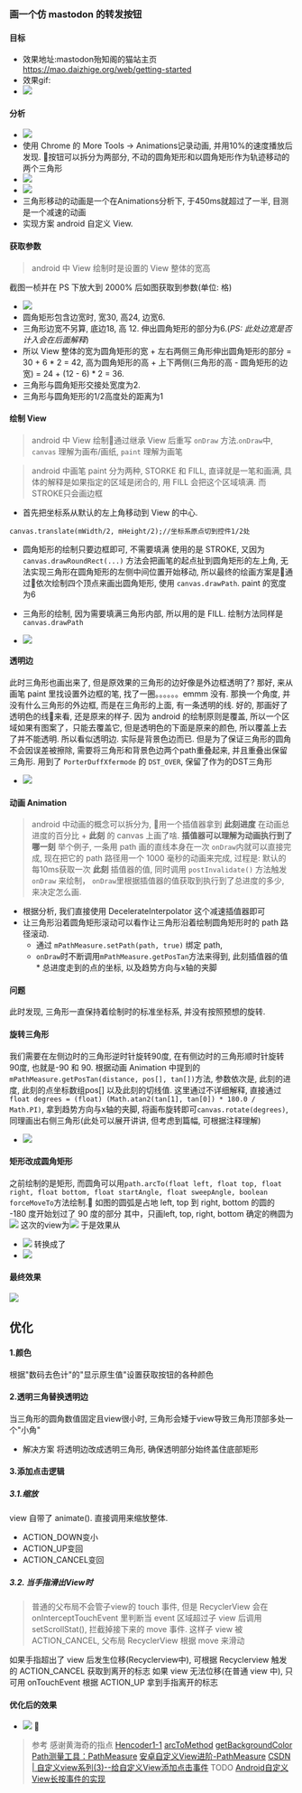 ### 画一个仿 mastodon 的转发按钮
#### 目标
* 效果地址:mastodon殆知阁的猫站主页 https://mao.daizhige.org/web/getting-started
* 效果gif:
* ![](https://raw.githubusercontent.com/sunxlfred/RES/master/mastodon_gif.gif)

#### 分析
* ![](https://raw.githubusercontent.com/sunxlfred/RES/master/analysisFromMastodon.png)
* 使用 Chrome 的 More Tools -> Animations记录动画, 并用10%的速度播放后发现. 按钮可以拆分为两部分, 不动的圆角矩形和以圆角矩形作为轨迹移动的两个三角形
* ![](https://raw.githubusercontent.com/sunxlfred/RES/master/roundRect.png)
* ![](https://raw.githubusercontent.com/sunxlfred/RES/master/twoTriangle.png)
* 三角形移动的动画是一个在Animations分析下, 于450ms就超过了一半, 目测是一个减速的动画
* 实现方案 android 自定义 View.



#### 获取参数
> android 中 View 绘制时是设置的 View 整体的宽高

截图一桢并在 PS 下放大到 2000% 后如图获取到参数(单位: 格)
* ![](https://raw.githubusercontent.com/sunxlfred/RES/master/ViewInPS.png)
* 圆角矩形包含边宽时, 宽30, 高24, 边宽6.
* 三角形边宽不另算, 底边18, 高 12. 伸出圆角矩形的部分为6.(*PS: 此处边宽是否计入会在后面解释*)
* 所以 View 整体的宽为圆角矩形的宽 + 左右两侧三角形伸出圆角矩形的部分 = 30 + 6 * 2 = 42, 高为圆角矩形的高 + 上下两侧(三角形的高 - 圆角矩形的边宽) = 24 + (12 - 6) * 2 = 36.
* 三角形与圆角矩形交接处宽度为2.
* 三角形与圆角矩形的1/2高度处的距离为1


#### 绘制 View
> android 中 View 绘制通过继承 View 后重写 ```onDraw``` 方法.```onDraw```中, ```canvas``` 理解为画布/画纸, ```paint``` 理解为画笔

> android 中画笔 paint 分为两种, STORKE 和 FILL, 直译就是一笔和画满, 具体的解释是如果指定的区域是闭合的, 用 FILL 会把这个区域填满. 而 STROKE只会画边框

* 首先把坐标系从默认的左上角移动到 View 的中心.
```
canvas.translate(mWidth/2, mHeight/2);//坐标系原点切到控件1/2处
```
* 圆角矩形的绘制只要边框即可, 不需要填满 使用的是 STROKE, 又因为 ```canvas.drawRoundRect(...)``` 方法会把画笔的起点扯到圆角矩形的左上角, 无法实现三角形在圆角矩形的左侧中间位置开始移动, 所以最终的绘画方案是通过依次绘制四个顶点来画出圆角矩形, 使用 ```canvas.drawPath```. paint 的宽度为6
* 三角形的绘制, 因为需要填满三角形内部, 所以用的是 FILL. 绘制方法同样是 ```canvas.drawPath```

* ![](https://raw.githubusercontent.com/sunxlfred/RES/master/buttonWithoutBackgroundLine.png)

#### 透明边
此时三角形也画出来了, 但是原效果的三角形的边好像是外边框透明了? 那好, 来从画笔 paint 里找设置外边框的笔, 找了一圈。。。。。。emmm 没有.
那换一个角度, 并没有什么三角形的外边框, 而是在三角形的上面, 有一条透明的线.
好的, 那画好了透明色的线来看, 还是原来的样子.
因为 android 的绘制原则是覆盖, 所以一个区域如果有图案了，只能去覆盖它, 但是透明色的下面是原来的颜色, 所以覆盖上去了并不能透明.
所以看似透明边. 实际是背景色边而已.
但是为了保证三角形的圆角不会因误差被擦除, 需要将三角形和背景色边两个path重叠起来, 并且重叠出保留三角形. 用到了 ```PorterDuffXfermode``` 的 ```DST_OVER```, 保留了作为的DST三角形
* ![](https://raw.githubusercontent.com/sunxlfred/RES/master/DST_OVER_tips.jpg)


#### 动画 Animation
> android 中动画的概念可以拆分为, 用一个插值器拿到 **此刻进度** 在动画总进度的百分比 + **此刻** 的 canvas 上画了啥. **插值器可以理解为动画执行到了哪一刻**
> 举个例子, 一条用 path 画的直线本身在一次 ```onDraw```内就可以直接完成, 现在把它的 path 路径用一个 1000 毫秒的动画来完成, 过程是: 默认的每10ms获取一次 **此刻** 插值器的值, 同时调用 ```postInvalidate()``` 方法触发 ```onDraw``` 来绘制， ```onDraw```里根据插值器的值获取到执行到了总进度的多少, 来决定怎么画.

* 根据分析, 我们直接使用 DecelerateInterpolator 这个减速插值器即可
* 让三角形沿着圆角矩形滚动可以看作让三角形沿着绘制圆角矩形时的 path 路径滚动.
  * 通过 ```mPathMeasure.setPath(path, true)``` 绑定 path,
  * ```onDraw```时不断调用```mPathMeasure.getPosTan```方法来得到, 此刻插值器的值 * 总进度走到的点的坐标, 以及趋势方向与x轴的夹脚

#### 问题
此时发现, 三角形一直保持着绘制时的标准坐标系, 并没有按照预想的旋转.

#### 旋转三角形
我们需要在左侧边时的三角形逆时针旋转90度, 在有侧边时的三角形顺时针旋转90度, 也就是-90 和 90.
根据动画 Animation 中提到的 ```mPathMeasure.getPosTan(distance, pos[], tan[])```方法, 参数依次是, 此刻的进度, 此刻的点坐标数组pos[] 以及此刻的切线值. 这里通过不详细解释, 直接通过 ```float degrees = (float) (Math.atan2(tan[1], tan[0]) * 180.0 / Math.PI)```, 拿到趋势方向与x轴的夹脚, 将画布旋转即可```canvas.rotate(degrees)```, 同理画出右侧三角形(此处可以展开讲讲, 但考虑到篇幅, 可根据注释理解)
* ![](https://raw.githubusercontent.com/sunxlfred/RES/master/rotateTriangle.jpeg)


#### 矩形改成圆角矩形
之前绘制的是矩形, 而圆角可以用```path.arcTo(float left, float top, float right, float bottom, float startAngle, float sweepAngle, boolean forceMoveTo```方法绘制. 如图的圆弧是占地 left, top 到 right, bottom 的圆的 -180 度开始划过了 90 度的部分
其中，只画left, top, right, bottom 确定的椭圆为
![](https://raw.githubusercontent.com/sunxlfred/RES/master/arcToMethod.png)
这次的view为![](https://raw.githubusercontent.com/sunxlfred/RES/master/roundRectCorner.jpeg)
于是效果从
* ![](https://raw.githubusercontent.com/sunxlfred/RES/master/rect.png)
转换成了
* ![](https://raw.githubusercontent.com/sunxlfred/RES/master/roundRect.png)

#### 最终效果
![](https://raw.githubusercontent.com/sunxlfred/RES/master/mastodonDemoClick.gif)


## 优化
#### 1.颜色
根据"数码去色计"的"显示原生值"设置获取按钮的各种颜色
#### 2.透明三角替换透明边
当三角形的圆角数值固定且view很小时, 三角形会矮于view导致三角形顶部多处一个"小角"
* 解决方案 将透明边改成透明三角形, 确保透明部分始终盖住底部矩形

#### 3.添加点击逻辑

##### 3.1.缩放
view 自带了 animate(). 直接调用来缩放整体.
* ACTION_DOWN变小
* ACTION_UP变回
* ACTION_CANCEL变回

##### 3.2. 当手指滑出View时
>普通的父布局不会管子view的 touch 事件, 但是 RecyclerView 会在 onInterceptTouchEvent 里判断当 event 区域超过子 view 后调用 setScrollStat(), 拦截掉接下来的 move 事件. 这样子 view 被ACTION_CANCEL, 父布局 RecyclerView 根据 move 来滑动

如果手指超出了 view 后发生位移(Recyclerview中), 可根据 Recyclerview 触发的 ACTION_CANCEL 获取到离开的标志
如果 view 无法位移(在普通 view 中), 只可用 onTouchEvent 根据 ACTION_UP 拿到手指离开的标志

#### 优化后的效果
* ![](https://raw.githubusercontent.com/sunxlfred/RES/master/18_4_13_mastodon_button_new.gif)



> 参考
> 感谢黄海奇的指点
> [Hencoder1-1](http://hencoder.com/ui-1-1/)
> [arcToMethod](https://blog.csdn.net/whyrjj3/article/details/7940385)
> [getBackgroundColor](https://blog.csdn.net/u013210543/article/details/51743401)
> [Path测量工具：PathMeasure](https://www.jianshu.com/p/82afb9c2e959)
> [安卓自定义View进阶-PathMeasure](http://www.gcssloop.com/customview/Path_PathMeasure/)
> [CSDN | 自定义view系列(3)--给自定义View添加点击事件](https://blog.csdn.net/qiang_xi/article/details/52298315)
> TODO
> [Android自定义View长按事件的实现](https://blog.csdn.net/baidu_35701759/article/details/69258760)
